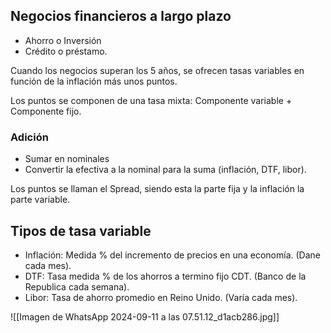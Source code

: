 ## Negocios financieros a largo plazo
- Ahorro o Inversión
- Crédito o préstamo.

Cuando los negocios superan los 5 años, se ofrecen tasas variables en función de la inflación más unos puntos.

Los puntos se componen de una tasa mixta: Componente variable + Componente fijo.

### Adición
- Sumar en nominales
- Convertir la efectiva a la nominal para la suma (inflación, DTF, libor).

Los puntos se llaman el Spread, siendo esta la parte fija y la inflación la parte variable.

## Tipos de tasa variable
- Inflación: Medida % del incremento de precios en una economía. (Dane cada mes).
- DTF: Tasa medida % de los ahorros a termino fijo CDT. (Banco de la Republica cada semana).
- Libor: Tasa de ahorro promedio en Reino Unido. (Varía cada mes).

![[Imagen de WhatsApp 2024-09-11 a las 07.51.12_d1acb286.jpg]]
